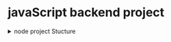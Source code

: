 # javaScript backend project

<details>
  <summary>node project Stucture</summary>

    .
    ├── node_modules/
    ├── public/
    │   ├── css/
    │   ├── js/
    │   └── index.html
    ├── src/
    │   ├── db/
    │   │   └── db.js
    │   ├── controllers/
    │   │   └── userController.js
    │   ├── models/
    │   │   └── User.js
    │   ├── routes/
    │   │   └── userRoutes.js
    │   ├── services/
    │   │   └── userService.js
    │   ├── middleware/
    │   │   └── authMiddleware.js
    │   └── utils/
    │   |   └── helpers.js
    |   |__ constants.js
    |   |__ app.js
    |   |__ index.js
    |
    ├── .env
    ├── .gitignore
    ├── package.json
    ├── package-lock.json
    └── server.js


## Installation

Install prettier with npm

```bash
  npm i -D prettier@3.1.0
```

## configaretion

```js
  {
    "singleQuote": false,
    "bracketSpacing": true,
    "tabWidth": 2,
    "semi": true,
    "trailingComma": "es5"
}
```
## .prittierignore file config

/.vscode
/node_modules
./dist
*.env
.env
.env.*


</details>

